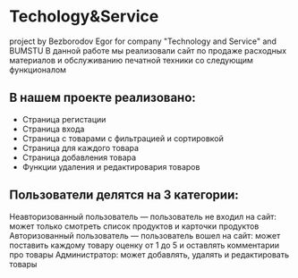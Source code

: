 # Techology&Service
project by Bezborodov Egor for company "Technology and Service" and BUMSTU
В данной работе мы реализовали сайт по продаже расходных материалов и обслуживанию печатной техники со следующим функционалом

В нашем проекте реализовано:
---
- Страница регистации
- Страница входа
- Страница с товарами с фильтрацией и сортировкой
- Страница для каждого товара
- Страница добавления товара
- Функции удаления и редактировария товаров 


Пользователи делятся на 3 категории:
---

Неавторизованный пользователь — пользователь не входил на сайт: может только смотреть список продуктов и карточки продуктов
Авторизованный пользователь — пользователь вошел на сайт: может поставить каждому товару оценку от 1 до 5 и оставлять комментарии про товары
Администратор: может добавлять, удалять и редактировать товары
